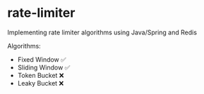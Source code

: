 # rate-limiter
Implementing rate limiter algorithms using Java/Spring and Redis

Algorithms:
- Fixed Window ✅
- Sliding Window ✅
- Token Bucket ❌
- Leaky Bucket ❌
